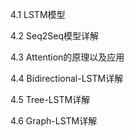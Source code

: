 4.1 LSTM模型

4.2 Seq2Seq模型详解

4.3 Attention的原理以及应用

4.4 Bidirectional-LSTM详解

4.5 Tree-LSTM详解

4.6 Graph-LSTM详解